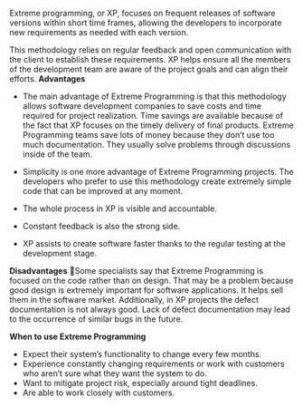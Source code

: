 Extreme programming, or XP, focuses on frequent releases of software versions within short time frames, allowing the developers to incorporate new requirements as needed with each version.

This methodology relies on regular feedback and open communication with the client to establish these
requirements. XP helps ensure all the members of the development team are aware of the project goals and can align their efforts.
**Advantages**
- The main advantage of Extreme
Programming is that this methodology
allows software development companies
to save costs and time required for project
realization. Time savings are available
because of the fact that XP focuses on the
timely delivery of final products. Extreme
Programming teams save lots of money
because they don’t use too much
documentation. They usually solve
problems through discussions inside of the
team.

- Simplicity is one more advantage of
Extreme Programming projects. The
developers who prefer to use this
methodology create extremely simple code
that can be improved at any moment.
-  The whole process in XP is visible and
accountable.
- Constant feedback is also the strong side.
- XP assists to create software faster thanks to the regular testing at the development stage.

**Disadvantages**
🚫Some specialists say that Extreme
Programming is focused on the code rather
than on design. That may be a problem
because good design is extremely
important for software applications. It
helps sell them in the software market.
Additionally, in XP projects the defect
documentation is not always good. Lack of
defect documentation may lead to the
occurrence of similar bugs in the future.

**When to use Extreme Programming**
- Expect their system’s functionality to change every few months.
- Experience constantly changing requirements or work with customers who aren’t sure what they want the system to do.
- Want to mitigate project risk, especially around tight deadlines.
- Are able to work closely with customers.

